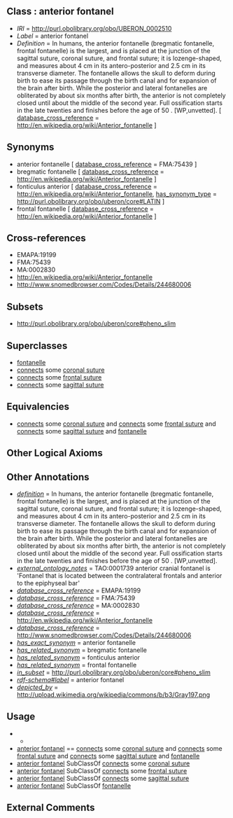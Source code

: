 
## Class : anterior fontanel

 * *IRI* = http://purl.obolibrary.org/obo/UBERON_0002510
 * *Label* = anterior fontanel
 * *Definition* = In humans, the anterior fontanelle (bregmatic fontanelle, frontal fontanelle) is the largest, and is placed at the junction of the sagittal suture, coronal suture, and frontal suture; it is lozenge-shaped, and measures about 4 cm in its antero-posterior and 2.5 cm in its transverse diameter. The fontanelle allows the skull to deform during birth to ease its passage through the birth canal and for expansion of the brain after birth. While the posterior and lateral fontanelles are obliterated by about six months after birth, the anterior is not completely closed until about the middle of the second year. Full ossification starts in the late twenties and finishes before the age of 50 . [WP,unvetted]. [ [database_cross_reference](../../ef/oboInOwl#hasDbXref.md) = http://en.wikipedia.org/wiki/Anterior_fontanelle ]

## Synonyms

 * anterior fontanelle [ [database_cross_reference](../../ef/oboInOwl#hasDbXref.md) = FMA:75439 ]
 * bregmatic fontanelle [ [database_cross_reference](../../ef/oboInOwl#hasDbXref.md) = http://en.wikipedia.org/wiki/Anterior_fontanelle ]
 * fonticulus anterior [ [database_cross_reference](../../ef/oboInOwl#hasDbXref.md) = http://en.wikipedia.org/wiki/Anterior_fontanelle, [has_synonym_type](../../pe/oboInOwl#hasSynonymType.md) = http://purl.obolibrary.org/obo/uberon/core#LATIN ]
 * frontal fontanelle [ [database_cross_reference](../../ef/oboInOwl#hasDbXref.md) = http://en.wikipedia.org/wiki/Anterior_fontanelle ]

## Cross-references

 * EMAPA:19199
 * FMA:75439
 * MA:0002830
 * http://en.wikipedia.org/wiki/Anterior_fontanelle
 * http://www.snomedbrowser.com/Codes/Details/244680006

## Subsets

 * http://purl.obolibrary.org/obo/uberon/core#pheno_slim

## Superclasses

 * [fontanelle](../../UBERON/21/UBERON_0002221.md)
 * [connects](../../RO/76/RO_0002176.md) some [coronal suture](../../UBERON/89/UBERON_0002489.md)
 * [connects](../../RO/76/RO_0002176.md) some [frontal suture](../../UBERON/90/UBERON_0002490.md)
 * [connects](../../RO/76/RO_0002176.md) some [sagittal suture](../../UBERON/92/UBERON_0002492.md)

## Equivalencies

 * [connects](../../RO/76/RO_0002176.md) some [coronal suture](../../UBERON/89/UBERON_0002489.md) and [connects](../../RO/76/RO_0002176.md) some [frontal suture](../../UBERON/90/UBERON_0002490.md) and [connects](../../RO/76/RO_0002176.md) some [sagittal suture](../../UBERON/92/UBERON_0002492.md) and [fontanelle](../../UBERON/21/UBERON_0002221.md)

## Other Logical Axioms


## Other Annotations

 * *[definition](../../IAO/15/IAO_0000115.md)* = In humans, the anterior fontanelle (bregmatic fontanelle, frontal fontanelle) is the largest, and is placed at the junction of the sagittal suture, coronal suture, and frontal suture; it is lozenge-shaped, and measures about 4 cm in its antero-posterior and 2.5 cm in its transverse diameter. The fontanelle allows the skull to deform during birth to ease its passage through the birth canal and for expansion of the brain after birth. While the posterior and lateral fontanelles are obliterated by about six months after birth, the anterior is not completely closed until about the middle of the second year. Full ossification starts in the late twenties and finishes before the age of 50 . [WP,unvetted].
 * *[external_ontology_notes](../../UBPROP/12/UBPROP_0000012.md)* = TAO:0001739 anterior cranial fontanel is 'Fontanel that is located between the contralateral frontals and anterior to the epiphyseal bar'
 * *[database_cross_reference](../../ef/oboInOwl#hasDbXref.md)* = EMAPA:19199
 * *[database_cross_reference](../../ef/oboInOwl#hasDbXref.md)* = FMA:75439
 * *[database_cross_reference](../../ef/oboInOwl#hasDbXref.md)* = MA:0002830
 * *[database_cross_reference](../../ef/oboInOwl#hasDbXref.md)* = http://en.wikipedia.org/wiki/Anterior_fontanelle
 * *[database_cross_reference](../../ef/oboInOwl#hasDbXref.md)* = http://www.snomedbrowser.com/Codes/Details/244680006
 * *[has_exact_synonym](../../ym/oboInOwl#hasExactSynonym.md)* = anterior fontanelle
 * *[has_related_synonym](../../ym/oboInOwl#hasRelatedSynonym.md)* = bregmatic fontanelle
 * *[has_related_synonym](../../ym/oboInOwl#hasRelatedSynonym.md)* = fonticulus anterior
 * *[has_related_synonym](../../ym/oboInOwl#hasRelatedSynonym.md)* = frontal fontanelle
 * *[in_subset](../../et/oboInOwl#inSubset.md)* = http://purl.obolibrary.org/obo/uberon/core#pheno_slim
 * *[rdf-schema#label](../../el/rdf-schema#label.md)* = anterior fontanel
 * *[depicted_by](../../depicted/by/depicted_by.md)* = http://upload.wikimedia.org/wikipedia/commons/b/b3/Gray197.png

## Usage

 * -
 * [anterior fontanel](../../UBERON/10/UBERON_0002510.md) == [connects](../../RO/76/RO_0002176.md) some [coronal suture](../../UBERON/89/UBERON_0002489.md) and [connects](../../RO/76/RO_0002176.md) some [frontal suture](../../UBERON/90/UBERON_0002490.md) and [connects](../../RO/76/RO_0002176.md) some [sagittal suture](../../UBERON/92/UBERON_0002492.md) and [fontanelle](../../UBERON/21/UBERON_0002221.md)
 * [anterior fontanel](../../UBERON/10/UBERON_0002510.md) SubClassOf [connects](../../RO/76/RO_0002176.md) some [coronal suture](../../UBERON/89/UBERON_0002489.md)
 * [anterior fontanel](../../UBERON/10/UBERON_0002510.md) SubClassOf [connects](../../RO/76/RO_0002176.md) some [frontal suture](../../UBERON/90/UBERON_0002490.md)
 * [anterior fontanel](../../UBERON/10/UBERON_0002510.md) SubClassOf [connects](../../RO/76/RO_0002176.md) some [sagittal suture](../../UBERON/92/UBERON_0002492.md)
 * [anterior fontanel](../../UBERON/10/UBERON_0002510.md) SubClassOf [fontanelle](../../UBERON/21/UBERON_0002221.md)

## External Comments

